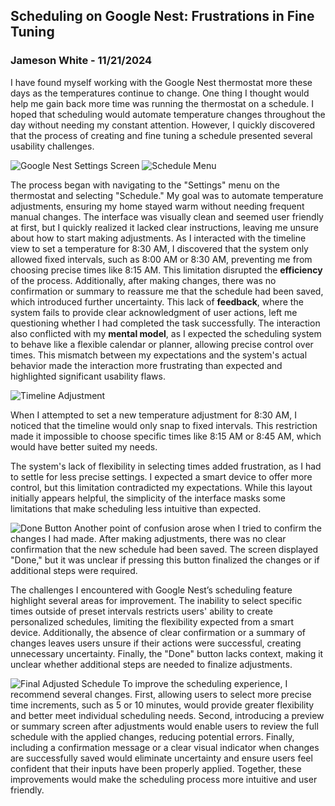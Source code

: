 



## Scheduling on Google Nest: Frustrations in Fine Tuning

### Jameson White - 11/21/2024

I have found myself working with the Google Nest thermostat more these days as the temperatures continue to change. One thing I thought would help me gain back more time was running the thermostat on a schedule. I hoped that scheduling would automate temperature changes throughout the day without needing my constant attention. However, I quickly discovered that the process of creating and fine tuning a schedule presented several usability challenges.

![Google Nest Settings Screen](../assets/NUM4.jpg) ![Schedule Menu](../assets/NUM3.jpg)

The process began with navigating to the "Settings" menu on the thermostat and selecting "Schedule." My goal was to automate temperature adjustments, ensuring my home stayed warm without needing frequent manual changes. The interface was visually clean and seemed user friendly at first, but I quickly realized it lacked clear instructions, leaving me unsure about how to start making adjustments. As I interacted with the timeline view to set a temperature for 8:30 AM, I discovered that the system only allowed fixed intervals, such as 8:00 AM or 8:30 AM, preventing me from choosing precise times like 8:15 AM. This limitation disrupted the **efficiency** of the process. Additionally, after making changes, there was no confirmation or summary to reassure me that the schedule had been saved, which introduced further uncertainty. This lack of **feedback**, where the system fails to provide clear acknowledgment of user actions, left me questioning whether I had completed the task successfully. The interaction also conflicted with my **mental model**, as I expected the scheduling system to behave like a flexible calendar or planner, allowing precise control over times. This mismatch between my expectations and the system's actual behavior made the interaction more frustrating than expected and highlighted significant usability flaws.


![Timeline Adjustment](../assets/NUM2.jpg)

When I attempted to set a new temperature adjustment for 8:30 AM, I noticed that the timeline would only snap to fixed intervals. This restriction made it impossible to choose specific times like 8:15 AM or 8:45 AM, which would have better suited my needs.


The system's lack of flexibility in selecting times added frustration, as I had to settle for less precise settings. I expected a smart device to offer more control, but this limitation contradicted my expectations. While this layout initially appears helpful, the simplicity of the interface masks some limitations that make scheduling less intuitive than expected.

![Done Button](../assets/NUM5.jpg)
Another point of confusion arose when I tried to confirm the changes I had made. After making adjustments, there was no clear confirmation that the new schedule had been saved. The screen displayed "Done," but it was unclear if pressing this button finalized the changes or if additional steps were required. 

The challenges I encountered with Google Nest’s scheduling feature highlight several areas for improvement. The inability to select specific times outside of preset intervals restricts users' ability to create personalized schedules, limiting the flexibility expected from a smart device. Additionally, the absence of clear confirmation or a summary of changes leaves users unsure if their actions were successful, creating unnecessary uncertainty. Finally, the "Done" button lacks context, making it unclear whether additional steps are needed to finalize adjustments.

![Final Adjusted Schedule](../assets/NUM1.jpg)
To improve the scheduling experience, I recommend several changes. First, allowing users to select more precise time increments, such as 5 or 10 minutes, would provide greater flexibility and better meet individual scheduling needs. Second, introducing a preview or summary screen after adjustments would enable users to review the full schedule with the applied changes, reducing potential errors. Finally, including a confirmation message or a clear visual indicator when changes are successfully saved would eliminate uncertainty and ensure users feel confident that their inputs have been properly applied. Together, these improvements would make the scheduling process more intuitive and user friendly.

